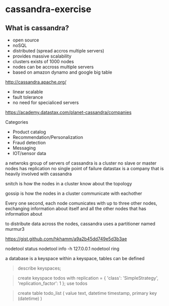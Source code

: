 # cassandra-exercise

## What is cassandra?

* open source
* noSQL
* distributed (spread accros multiple servers)
* provides massive scalability
* clusters exists of 1000 nodes
* nodes can be accross multiple servers
* based on amazon dynamo and google big table

http://cassandra.apache.org/

* linear scalable
* fault tolerance
* no need for specialiced servers

https://academy.datastax.com/planet-cassandra/companies


Categories
* Product catalog
* Recommendation/Personalization
* Fraud detection
* Messaging
* IOT/sensor data

a netwroks group of servers of cassandra is a cluster
no slave or master nodes
has replication
no single point of failure
datastax is a company that is heavily involved with cassandra

snitch is how the nodes in a cluster know about the topology

gossip is how the nodes in a cluster communicate with eachother

Every one second, each node comunicates with up to three other nodes, exchanging information about itself and all the other nodes that has information about

to distribute data across the nodes, cassandra uses a partitioner named murmur3

https://gist.github.com/hkhamm/a9a2b45dd749e5d3b3ae

nodetool status
nodetool info -h 127.0.0.1
nodetool ring

a database is a keyspace
within a keyspace, tables can be defined

>  describe keyspaces;

> create keyspace todos with replication  = { 'class': 'SimpleStrategy', 'replication_factor': 1 };
> use todos

> create table todo_list ( 
  value text,
  datetime timestamp,
  primary key (datetime)
)